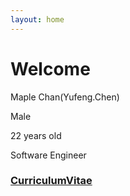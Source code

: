 ```yaml
---
layout: home
---
```

# Welcome


Maple Chan(Yufeng.Chen)

Male

22 years old

Software Engineer


### [CurriculumVitae](/cv)
